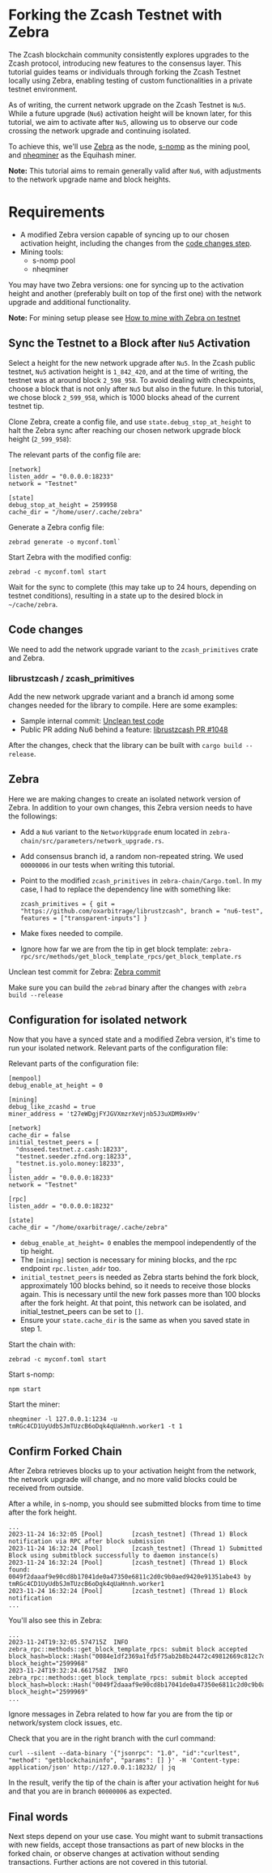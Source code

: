 # Forking the Zcash Testnet with Zebra

The Zcash blockchain community consistently explores upgrades to the Zcash protocol, introducing new features to the consensus layer. This tutorial guides teams or individuals through forking the Zcash Testnet locally using Zebra, enabling testing of custom functionalities in a private testnet environment.

As of writing, the current network upgrade on the Zcash Testnet is `Nu5`. While a future upgrade (`Nu6`) activation height will be known later, for this tutorial, we aim to activate after `Nu5`, allowing us to observe our code crossing the network upgrade and continuing isolated.

To achieve this, we'll use [Zebra](https://github.com/ZcashFoundation/zebra) as the node, [s-nomp](https://github.com/ZcashFoundation/s-nomp) as the mining pool, and [nheqminer](https://github.com/ZcashFoundation/nheqminer) as the Equihash miner.

**Note:** This tutorial aims to remain generally valid after `Nu6`, with adjustments to the network upgrade name and block heights.

# Requirements

- A modified Zebra version capable of syncing up to our chosen activation height, including the changes from the [code changes step](#code-changes).
- Mining tools:
  - s-nomp pool
  - nheqminer

You may have two Zebra versions: one for syncing up to the activation height and another (preferably built on top of the first one) with the network upgrade and additional functionality.

**Note:** For mining setup please see [How to mine with Zebra on testnet](https://zebra.zfnd.org/user/mining-testnet-s-nomp.html)

## Sync the Testnet to a Block after `Nu5` Activation

Select a height for the new network upgrade after `Nu5`. In the Zcash public testnet, `Nu5` activation height is `1_842_420`, and at the time of writing, the testnet was at around block `2_598_958`. To avoid dealing with checkpoints, choose a block that is not only after `Nu5` but also in the future. In this tutorial, we chose block `2_599_958`, which is 1000 blocks ahead of the current testnet tip.

Clone Zebra, create a config file, and use `state.debug_stop_at_height` to halt the Zebra sync after reaching our chosen network upgrade block height (`2_599_958`):

The relevant parts of the config file are:

```
[network]
listen_addr = "0.0.0.0:18233"
network = "Testnet"

[state]
debug_stop_at_height = 2599958
cache_dir = "/home/user/.cache/zebra"
```

Generate a Zebra config file:

```
zebrad generate -o myconf.toml`
```

Start Zebra with the modified config:

```
zebrad -c myconf.toml start
```

Wait for the sync to complete (this may take up to 24 hours, depending on testnet conditions), resulting in a state up to the desired block in `~/cache/zebra`.

## Code changes 

We need to add the network upgrade variant to the `zcash_primitives` crate and Zebra. 


### librustzcash / zcash_primitives

Add the new network upgrade variant and a branch id among some changes needed for the library to compile. Here are some examples:

- Sample internal commit: [Unclean test code](https://github.com/zcash/librustzcash/commit/76d81db22fb4c52302f81c9b3e1d98fb6b71188c)
- Public PR adding Nu6 behind a feature: [librustzcash PR #1048](https://github.com/zcash/librustzcash/pull/1048)

After the changes, check that the library can be built with `cargo build --release`.

## Zebra

Here we are making changes to create an isolated network version of Zebra. In addition to your own changes, this Zebra version needs to have the followings: 

- Add a `Nu6` variant to the `NetworkUpgrade` enum located in `zebra-chain/src/parameters/network_upgrade.rs`.
- Add consensus branch id, a random non-repeated string. We used `00000006` in our tests when writing this tutorial.
- Point to the modified `zcash_primitives` in `zebra-chain/Cargo.toml`. In my case, I had to replace the dependency line with something like:

  ```
  zcash_primitives = { git = "https://github.com/oxarbitrage/librustzcash", branch = "nu6-test", features = ["transparent-inputs"] }
  ```
- Make fixes needed to compile.
- Ignore how far we are from the tip in get block template: `zebra-rpc/src/methods/get_block_template_rpcs/get_block_template.rs`

Unclean test commit for Zebra: [Zebra commit](https://github.com/ZcashFoundation/zebra/commit/d05af154c897d4820999fcb968b7b62d10b26aa8)

Make sure you can build the `zebrad` binary after the changes with `zebra build --release`

## Configuration for isolated network

Now that you have a synced state and a modified Zebra version, it's time to run your isolated network. Relevant parts of the configuration file:

Relevant parts of the configuration file:

```
[mempool]
debug_enable_at_height = 0
    
[mining]
debug_like_zcashd = true
miner_address = 't27eWDgjFYJGVXmzrXeVjnb5J3uXDM9xH9v'
    
[network]
cache_dir = false
initial_testnet_peers = [
  "dnsseed.testnet.z.cash:18233",
  "testnet.seeder.zfnd.org:18233",
  "testnet.is.yolo.money:18233",
]
listen_addr = "0.0.0.0:18233"
network = "Testnet"
    
[rpc]
listen_addr = "0.0.0.0:18232"
    
[state]
cache_dir = "/home/oxarbitrage/.cache/zebra"
```

- `debug_enable_at_height= 0` enables the mempool independently of the tip height.
- The `[mining]` section is necessary for mining blocks, and the rpc endpoint `rpc.listen_addr` too.
- `initial_testnet_peers` is needed as Zebra starts behind the fork block, approximately 100 blocks behind, so it needs to receive those blocks again. This is necessary until the new fork passes more than 100 blocks after the fork height. At that point, this network can be isolated, and initial_testnet_peers can be set to `[]`.
- Ensure your `state.cache_dir` is the same as when you saved state in step 1.

Start the chain with:

```
zebrad -c myconf.toml start
```

Start s-nomp:

```
npm start
```

Start the miner:

```
nheqminer -l 127.0.0.1:1234 -u tmRGc4CD1UyUdbSJmTUzcB6oDqk4qUaHnnh.worker1 -t 1
```

## Confirm Forked Chain

After Zebra retrieves blocks up to your activation height from the network, the network upgrade will change, and no more valid blocks could be received from outside.

After a while, in s-nomp, you should see submitted blocks from time to time after the fork height.

```
...
2023-11-24 16:32:05 [Pool]        [zcash_testnet] (Thread 1) Block notification via RPC after block submission
2023-11-24 16:32:24 [Pool]        [zcash_testnet] (Thread 1) Submitted Block using submitblock successfully to daemon instance(s)
2023-11-24 16:32:24 [Pool]        [zcash_testnet] (Thread 1) Block found: 0049f2daaaf9e90cd8b17041de0a47350e6811c2d0c9b0aed9420e91351abe43 by tmRGc4CD1UyUdbSJmTUzcB6oDqk4qUaHnnh.worker1
2023-11-24 16:32:24 [Pool]        [zcash_testnet] (Thread 1) Block notification 
...
```

You'll also see this in Zebra:

```
...
2023-11-24T19:32:05.574715Z  INFO zebra_rpc::methods::get_block_template_rpcs: submit block accepted block_hash=block::Hash("0084e1df2369a1fd5f75ab2b8b24472c49812669c812c7d528b0f8f88a798578") block_height="2599968"
2023-11-24T19:32:24.661758Z  INFO zebra_rpc::methods::get_block_template_rpcs: submit block accepted block_hash=block::Hash("0049f2daaaf9e90cd8b17041de0a47350e6811c2d0c9b0aed9420e91351abe43") block_height="2599969"
...
```

Ignore messages in Zebra related to how far you are from the tip or network/system clock issues, etc.

Check that you are in the right branch with the curl command:

```
curl --silent --data-binary '{"jsonrpc": "1.0", "id":"curltest", "method": "getblockchaininfo", "params": [] }' -H 'Content-type: application/json' http://127.0.0.1:18232/ | jq
```

In the result, verify the tip of the chain is after your activation height for `Nu6` and that you are in branch `00000006` as expected.


## Final words

Next steps depend on your use case. You might want to submit transactions with new fields, accept those transactions as part of new blocks in the forked chain, or observe changes at activation without sending transactions. Further actions are not covered in this tutorial.
